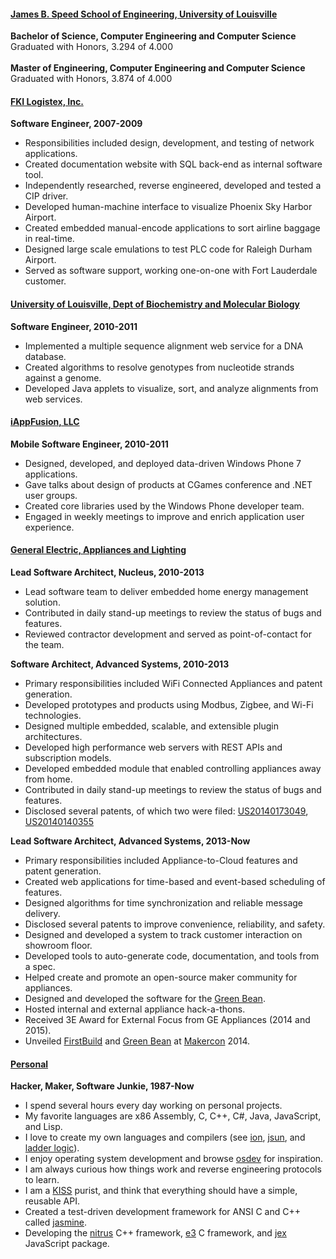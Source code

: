 #### [James B. Speed School of Engineering, University of Louisville](http://louisville.edu/speed/about)
**Bachelor of Science, Computer Engineering and Computer Science**
<br>Graduated with Honors, 3.294 of 4.000
<br><br>**Master of Engineering, Computer Engineering and Computer Science**
<br>Graduated with Honors, 3.874 of 4.000

#### [FKI Logistex, Inc.](http://www.intelligrated.com)
**Software Engineer, 2007-2009**
- Responsibilities included design, development, and testing of network applications.
- Created documentation website with SQL back-end as internal software tool.
- Independently researched, reverse engineered, developed and tested a CIP driver.
- Developed human-machine interface to visualize Phoenix Sky Harbor Airport.
- Created embedded manual-encode applications to sort airline baggage in real-time.
- Designed large scale emulations to test PLC code for Raleigh Durham Airport.
- Served as software support, working one-on-one with Fort Lauderdale customer.

#### [University of Louisville, Dept of Biochemistry and Molecular Biology](http://louisville.edu/medicine/departments/biochemistry)
**Software Engineer, 2010-2011**
- Implemented a multiple sequence alignment web service for a DNA database.
- Created algorithms to resolve genotypes from nucleotide strands against a genome.
- Developed Java applets to visualize, sort, and analyze alignments from web services.

#### [iAppFusion, LLC](http://www.iappfusion.com)
**Mobile Software Engineer, 2010-2011**
- Designed, developed, and deployed data-driven Windows Phone 7 applications.
- Gave talks about design of products at CGames conference and .NET user groups.
- Created core libraries used by the Windows Phone developer team.
- Engaged in weekly meetings to improve and enrich application user experience.

#### [General Electric, Appliances and Lighting](http://www.geappliances.com)
**Lead Software Architect, Nucleus, 2010-2013**
- Lead software team to deliver embedded home energy management solution.
- Contributed in daily stand-up meetings to review the status of bugs and features.
- Reviewed contractor development and served as point-of-contact for the team.

**Software Architect, Advanced Systems, 2010-2013**
- Primary responsibilities included WiFi Connected Appliances and patent generation.
- Developed prototypes and products using Modbus, Zigbee, and Wi-Fi technologies.
- Designed multiple embedded, scalable, and extensible plugin architectures.
- Developed high performance web servers with REST APIs and subscription models.
- Developed embedded module that enabled controlling appliances away from home.
- Contributed in daily stand-up meetings to review the status of bugs and features.
- Disclosed several patents, of which two were filed: [US20140173049](http://www.google.com/patents/US20140173049), [US20140140355](http://www.google.com/patents/US20140140355)

**Lead Software Architect, Advanced Systems, 2013-Now**
- Primary responsibilities included Appliance-to-Cloud features and patent generation.
- Created web applications for time-based and event-based scheduling of features.
- Designed algorithms for time synchronization and reliable message delivery.
- Disclosed several patents to improve convenience, reliability, and safety.
- Designed and developed a system to track customer interaction on showroom floor.
- Developed tools to auto-generate code, documentation, and tools from a spec.
- Helped create and promote an open-source maker community for appliances.
- Designed and developed the software for the [Green Bean](https://github.com/GEMakers/green-bean).
- Hosted internal and external appliance hack-a-thons.
- Received 3E Award for External Focus from GE Appliances (2014 and 2015).
- Unveiled [FirstBuild](https://firstbuild.com) and [Green Bean](https://firstbuild.com/greenbean) at [Makercon](http://makercon.com) 2014.

#### [Personal](https://github.com/bakerface)
**Hacker, Maker, Software Junkie, 1987-Now**
- I spend several hours every day working on personal projects.
- My favorite languages are x86 Assembly, C, C++, C#, Java, JavaScript, and Lisp.
- I love to create my own languages and compilers (see [ion](https://github.com/bakerface/ion), [jsun](https://github.com/bakerface/jsun), and [ladder logic](https://github.com/bakerface/ll)).
- I enjoy operating system development and browse [osdev](http://wiki.osdev.org) for inspiration.
- I am always curious how things work and reverse engineering protocols to learn.
- I am a [KISS](http://en.wikipedia.org/wiki/KISS_principle) purist, and think that everything should have a simple, reusable API.
- Created a test-driven development framework for ANSI C and C++ called [jasmine](https://github.com/bakerface/jasmine).
- Developing the [nitrus](https://github.com/bakerface/nitrus) C++ framework, [e3](https://github.com/bakerface/e3) C framework, and [jex](https://github.com/bakerface/jex) JavaScript package.